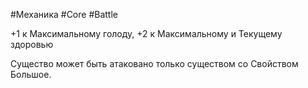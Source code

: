 #Механика  #Core  #Battle 

+1 к Максимальному голоду, +2 к Максимальному и Текущему здоровью

Существо может быть атаковано только существом со Свойством Большое.